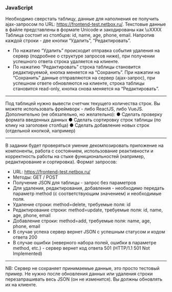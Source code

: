 ### JavaScript

Необходимо сверстать таблицу, данные для наполнения ее получить ajax-запросом по URL: https://frontend-test.netbox.ru/. 
Текстовые данные в файле представлены в формате Unicode и закодированы как \uXXXX
Таблица состоит из столбцов: id, name, age, phone, email.
Напротив каждой строки - две кнопки “Удалить”, “Редактировать”.
*	По нажатию “Удалить” происходит отправка события удаления на сервер (подробнее о структуре запросов ниже), при получении успешного ответа строка удаляется на клиенте.
*	По нажатию “Редактировать” строка таблицы становится редактируемой, кнопка меняется на “Сохранить”. При нажатии на “Сохранить” данные отправляются на сервер (ajax-запрос), при успешном ответе обновляются на клиенте, строка таблицы становится read-only, кнопка снова меняется на “Редактировать”.
***
Под таблицей нужно вывести счетчик текущего количества строк.
Вы можете использовать фреймворк - либо ReactJS, либо VueJS. 
Дополнительно (не обязательно, но желательно):
●	Сделать проверку формата введенных данных 
●	Сделать сортировку строк таблицы (по клику на заголовке столбца)
●	Сделать добавление новых строк (отдельной кнопкой, например)
***
В задании будет проверяться умение декомпозировать приложение на компоненты, работа с состоянием, использование реактивности и корректность работы на стыке функциональностей (например, редактирование и сортировка).
Формат запросов:
*	URL: https://frontend-test.netbox.ru/
*	Методы: GET / POST
*	Получение JSON для таблицы - запрос без параметров
*	Для удаления, редактирования, добавления - необходимо передать параметр method (с соответствующим значением) и необходимые поля.
*	Удаление строки: method=delete, требуемые поля: id
*	Редактирование строки: method=update, требуемые поля: id, name, age, phone, email
*	Добавление строки: method=add, требуемые поля: name, age, phone, email
*	В случае успеха сервер вернет JSON с успешным статусом и кодом ответа 200
*	В случае ошибки (неверного набора полей, ошибки в параметре method, etc.) - сервер вернет код ответа 501 (HTTP/1.1 501 Not Implemented)
***
NB: Сервер не сохраняет принимаемые данные, это просто тестовый пример. Не нужно после обновления данных или удаления строки перезапрашивать весь JSON (он не изменится). Вы должны обновлять их на клиенте.
